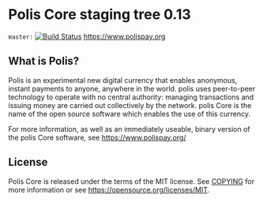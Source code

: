 Polis Core staging tree 0.13
===============================

`master:` [![Build Status](https://travis-ci.org/polispay/polis.svg?branch=master)](https://travis-ci.org/polispay/polis)
https://www.polispay.org


What is Polis?
----------------

Polis is an experimental new digital currency that enables anonymous, instant
payments to anyone, anywhere in the world. polis uses peer-to-peer technology
to operate with no central authority: managing transactions and issuing money
are carried out collectively by the network. polis Core is the name of the open
source software which enables the use of this currency.

For more information, as well as an immediately useable, binary version of
the polis Core software, see https://www.polispay.org/


License
-------

Polis Core is released under the terms of the MIT license. See [COPYING](COPYING) for more
information or see https://opensource.org/licenses/MIT.

